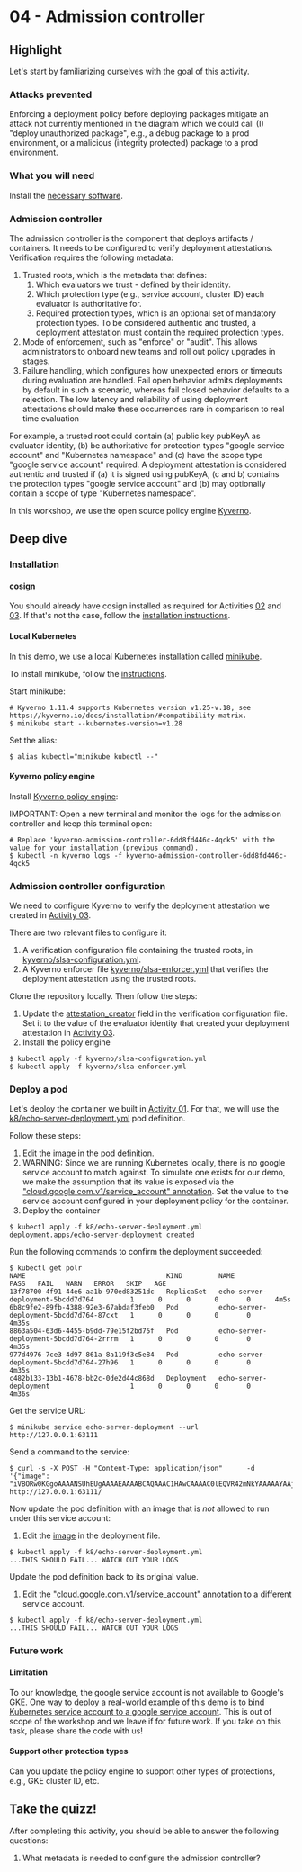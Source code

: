 # 04 - Admission controller

## Highlight

Let's start by familiarizing ourselves with the goal of this activity.

### Attacks prevented

Enforcing a deployment policy before deploying packages mitigate an attack not currently mentioned in the diagram which we could call (I) "deploy unauthorized package", e.g., a debug package to a prod environment, or a malicious (integrity protected) package to a prod environment.

### What you will need

Install the [necessary software](https://github.com/lmrs2/bh-aisec/blob/main/INSTALLATION.md).

### Admission controller

The admission controller is the component that deploys artifacts / containers. It needs to be configured to verify deployment attestations. Verification requires the following metadata:

1. Trusted roots, which is the metadata that defines:
    1. Which evaluators we trust - defined by their identity.
    1. Which protection type (e.g., service account, cluster ID) each evaluator is authoritative for.
    1. Required protection types, which is an optional set of mandatory protection types. To be considered authentic and trusted, a deployment attestation must contain the required protection types. 
1. Mode of enforcement, such as "enforce" or "audit". This allows administrators to onboard new teams and roll out policy upgrades in stages.
1. Failure handling, which configures how unexpected errors or timeouts during evaluation are handled. Fail open behavior admits deployments by default in such a scenario, whereas fail closed behavior defaults to a rejection. The low latency and reliability of using deployment attestations should make these occurrences rare in comparison to real time evaluation

For example, a trusted root could contain (a) public key pubKeyA as evaluator identity, (b) be authoritative for protection types "google service account" and "Kubernetes namespace" and (c) have the scope type "google service account" required.  A deployment attestation is considered authentic and trusted if (a) it is signed using pubKeyA, (c and b) contains the protection types "google service account" and (b) may optionally contain a scope of type "Kubernetes namespace".

In this workshop, we use the open source policy engine [Kyverno](https://kyverno.io/).

## Deep dive

### Installation

#### cosign

You should already have cosign installed as required for Activities [02](https://github.com/lmrs2/bh-aisec/tree/main/activities/02) and [03](https://github.com/lmrs2/bh-aisec/tree/main/activities/03). If that's not the case, follow the [installation instructions](https://github.com/lmrs2/bh-aisec/blob/main/INSTALLATION.md#cosign).

#### Local Kubernetes

In this demo, we use a local Kubernetes installation called [minikube](https://minikube.sigs.k8s.io/docs/start/).

To install minikube, follow the [instructions](https://github.com/lmrs2/bh-aisec/blob/main/INSTALLATION.md#minikube).

Start minikube:

```shell
# Kyverno 1.11.4 supports Kubernetes version v1.25-v.18, see https://kyverno.io/docs/installation/#compatibility-matrix.
$ minikube start --kubernetes-version=v1.28
```

Set the alias:

```shell
$ alias kubectl="minikube kubectl --"
```

#### Kyverno policy engine

Install [Kyverno policy engine](https://github.com/lmrs2/bh-aisec/blob/main/INSTALLATION.md#kyverno):

IMPORTANT: Open a new terminal and monitor the logs for the admission controller and keep this terminal open:

```shell
# Replace 'kyverno-admission-controller-6dd8fd446c-4qck5' with the value for your installation (previous command).
$ kubectl -n kyverno logs -f kyverno-admission-controller-6dd8fd446c-4qck5
```

### Admission controller configuration

We need to configure Kyverno to verify the deployment attestation we created in [Activity 03](https://github.com/lmrs2/bh-aisec/blob/main/activities/03/readme.md).

There are two relevant files to configure it:

1. A verification configuration file containing the trusted roots, in [kyverno/slsa-configuration.yml](https://github.com/lmrs2/bh-aisec-project1/blob/main/kyverno/slsa-configuration.yml).
1. A Kyverno enforcer file [kyverno/slsa-enforcer.yml](https://github.com/lmrs2/bh-aisec-project1/blob/main/kyverno/slsa-enforcer.yml) that verifies the deployment attestation using the trusted roots.

Clone the repository locally. Then follow the steps:

1. Update the [attestation_creator](https://github.com/lmrs2/bh-aisec-project1/blob/main/kyverno/slsa-configuration.yml#L16) field in the verification configuration file. Set it to the value of the evaluator identity that created your deployment attestation in [Activity 03](https://github.com/lmrs2/bh-aisec/blob/main/activities/03/readme.md).
1. Install the policy engine

```shell
$ kubectl apply -f kyverno/slsa-configuration.yml
$ kubectl apply -f kyverno/slsa-enforcer.yml
```

### Deploy a pod

Let's deploy the container we built in [Activity 01](https://github.com/lmrs2/bh-aisec/blob/main/activities/01/readme.md). For that, we will use the [k8/echo-server-deployment.yml](https://github.com/lmrs2/bh-aisec-project1/blob/main/k8/echo-server-deployment.yml) pod definition.


Follow these steps:

1. Edit the [image](https://github.com/lmrs2/bh-aisec-project1/blob/main/k8/echo-server-deployment.yml#L23) in the pod definition.
1. WARNING: Since we are running Kubernetes locally, there is no google service account to match against. To simulate one exists for our demo, we make the assumption that its value is exposed via the ["cloud.google.com.v1/service_account" annotation](https://github.com/lmrs2/bh-aisec-project1/blob/main/k8/echo-server-deployment.yml#L18). Set the value to the service account configured in your deployment policy for the container.
1. Deploy the container

```shell
$ kubectl apply -f k8/echo-server-deployment.yml
deployment.apps/echo-server-deployment created
```

Run the following commands to confirm the deployment succeeded:

```shell
$ kubectl get polr
NAME                                   KIND         NAME                                      PASS   FAIL   WARN   ERROR   SKIP   AGE
13f78700-4f91-44e6-aa1b-970ed83251dc   ReplicaSet   echo-server-deployment-5bcdd7d764         1      0      0      0       0      4m5s
6b8c9fe2-89fb-4388-92e3-67abdaf3feb0   Pod          echo-server-deployment-5bcdd7d764-87cxt   1      0      0      0       0      4m35s
8863a504-63d6-4455-b9dd-79e15f2bd75f   Pod          echo-server-deployment-5bcdd7d764-2rrrm   1      0      0      0       0      4m35s
977d4976-7ce3-4d97-861a-8a119f3c5e84   Pod          echo-server-deployment-5bcdd7d764-27h96   1      0      0      0       0      4m35s
c482b133-13b1-4678-bb2c-0de2d44c868d   Deployment   echo-server-deployment                    1      0      0      0       0      4m36s
```

Get the service URL:

```shell
$ minikube service echo-server-deployment --url
http://127.0.0.1:63111
```

Send a command to the service:

```shell
$ curl -s -X POST -H "Content-Type: application/json"      -d '{"image": "iVBORw0KGgoAAAANSUhEUgAAAAEAAAABCAQAAAC1HAwCAAAAC0lEQVR42mNkYAAAAAYAAjCB0C8AAAAASUVORK5CYII="}' http://127.0.0.1:63111/
```

Now update the pod definition with an image that is _not_ allowed to run under this service account:

1. Edit the [image](https://github.com/lmrs2/bh-aisec-project1/blob/main/k8/echo-server-deployment.yml#L23) in the deployment file. 

```shell
$ kubectl apply -f k8/echo-server-deployment.yml
...THIS SHOULD FAIL... WATCH OUT YOUR LOGS
```

Update the pod definition back to its original value.

1. Edit the ["cloud.google.com.v1/service_account" annotation](https://github.com/lmrs2/bh-aisec-project1/blob/main/k8/echo-server-deployment.yml#L18) to a different service account.

```shell
$ kubectl apply -f k8/echo-server-deployment.yml
...THIS SHOULD FAIL... WATCH OUT YOUR LOGS
```

### Future work

#### Limitation

To our knowledge, the google service account is not available to Google's GKE. One way to deploy a real-world example
of this demo is to [bind Kubernetes service account to a google service account](https://github.com/GoogleCloudPlatform/community/blob/master/archived/restrict-workload-identity-with-kyverno/index.md). This is out of scope of the workshop and we leave if for future work. If you take on this task, please share the code with us!

#### Support other protection types

Can you update the policy engine to support other types of protections, e.g., GKE cluster ID, etc. 

## Take the quizz!

After completing this activity, you should be able to answer the following questions:

1. What metadata is needed to configure the admission controller?
